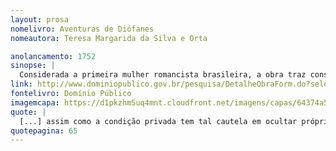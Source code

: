```yaml
---
layout: prosa
nomelivro: Aventuras de Diófanes
nomeautora: Teresa Margarida da Silva e Orta

anolancamento: 1752
sinopse: |
  Considerada a primeira mulher romancista brasileira, a obra traz consigo o desmascaramento de uma sociedade preconceituosa e conservadora numa época presenciada pela repressão dos direitos femininos à liberdade de expressão. Com o pseudônimo, Teresa Margarida da Silva e Orta descreve sua obra com seu conhecimento da Antiguidade Clássica e nos transporta para angústias, sofrimentos, batalhas e força de uma história belamente trabalhada e resistênte a todas as barreiras enfrentadas para sua publicação na época. 
link: http://www.dominiopublico.gov.br/pesquisa/DetalheObraForm.do?select_action=&co_obra=2067
fontelivro: Domínio Público
imagemcapa: https://d1pkzhm5uq4mnt.cloudfront.net/imagens/capas/64374a52bdbf9d0b712d3db4f27719ad8a856091.jpg
quote: |
  [...] assim como a condição privada tem tal cautela em ocultar próprios defeitos, que ordinariamente só a morte os descobre, e pela mesma razão resplandecem os talentos dos que procuram dever à indústria o ocultar a própria ignorância, e sentimentos, enquanto não alcançam os lugares, a que aspiram; mas como a autoridade põe em prova toda a capacidade dos sujeitos,<br>esta é a que descobre a maliciosa cautela, que os inculcou, porque os grandes postos, e lugares multiplicam, os objetos do merecimento, ou do escândalo; este só<br>o tempo conduz à presença dos soberanos, porque as perniciosas políticas não dão todo o lugar é verdade.
quotepagina: 65
---
```

